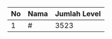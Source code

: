 | No | Nama            | Jumlah Level |
|----|-----------------|--------------|
| 1  | #    |    3523        |
